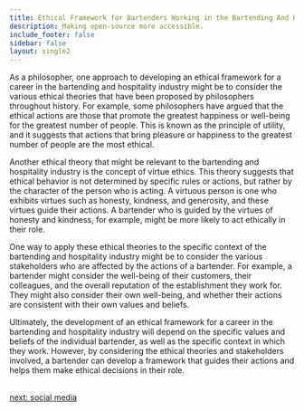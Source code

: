 ```yaml
---
title: Ethical Framework for Bartenders Working in the Bartending And Hospitality  Industry
description: Making open-source more accessible.
include_footer: false
sidebar: false
layout: single2
---
```


<p>
As a philosopher, one approach to developing an ethical framework for a career in the bartending and hospitality industry might be to consider the various ethical theories that have been proposed by philosophers throughout history. For example, some philosophers have argued that the ethical actions are those that promote the greatest happiness or well-being for the greatest number of people. This is known as the principle of utility, and it suggests that actions that bring pleasure or happiness to the greatest number of people are the most ethical.

Another ethical theory that might be relevant to the bartending and hospitality industry is the concept of virtue ethics. This theory suggests that ethical behavior is not determined by specific rules or actions, but rather by the character of the person who is acting. A virtuous person is one who exhibits virtues such as honesty, kindness, and generosity, and these virtues guide their actions. A bartender who is guided by the virtues of honesty and kindness, for example, might be more likely to act ethically in their role.

One way to apply these ethical theories to the specific context of the bartending and hospitality industry might be to consider the various stakeholders who are affected by the actions of a bartender. For example, a bartender might consider the well-being of their customers, their colleagues, and the overall reputation of the establishment they work for. They might also consider their own well-being, and whether their actions are consistent with their own values and beliefs.

Ultimately, the development of an ethical framework for a career in the bartending and hospitality industry will depend on the specific values and beliefs of the individual bartender, as well as the specific context in which they work. However, by considering the ethical theories and stakeholders involved, a bartender can develop a framework that guides their actions and helps them make ethical decisions in their role.

<br>
<a href="https://workdojos.com/bartenders/social">next: social media</a>
</p>